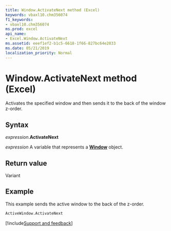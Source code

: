 ```yaml
---
title: Window.ActivateNext method (Excel)
keywords: vbaxl10.chm356074
f1_keywords:
- vbaxl10.chm356074
ms.prod: excel
api_name:
- Excel.Window.ActivateNext
ms.assetid: eeef1ef2-b1c5-6618-1f66-827bc64e2033
ms.date: 05/21/2019
localization_priority: Normal
---
```



# Window.ActivateNext method (Excel)

Activates the specified window and then sends it to the back of the window z-order.


## Syntax

_expression_.**ActivateNext**

_expression_ A variable that represents a **[Window](Excel.Window.md)** object.


## Return value

Variant


## Example

This example sends the active window to the back of the z-order.

```vb
ActiveWindow.ActivateNext
```


[!include[Support and feedback](~/includes/feedback-boilerplate.md)]